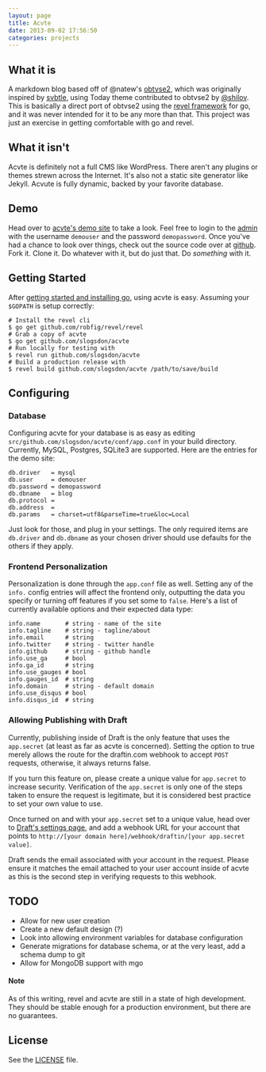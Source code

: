 ```yaml
---
layout: page
title: Acvte
date: 2013-09-02 17:56:50
categories: projects
---
```


## What it is

A markdown blog based off of @natew's [obtvse2](https://github.com/natew/obtvse2), which was originally 
inspired by [svbtle](https://svbtle.com), using Today theme contributed to obtvse2 by [@shilov](https://github.com/shilov). This is basically a direct 
port of obtvse2 using the [revel framework](http://robfig.github.io/revel/) for go, and it was never intended for it to be any more than that. This project was 
just an exercise in getting comfortable with go and revel.

## What it isn't

Acvte is definitely not a full CMS like WordPress. There aren't any plugins or themes strewn across the Internet. It's also not a static site generator like Jekyll. Acvute is fully dynamic, backed by your favorite database.

## Demo

Head over to [acvte's demo site](http://acvte.shanelogsdon.com) to take a look. Feel free to login to the [admin](http://acvte.shanelogsdon.com/admin) with the username `demouser` and the password `demopassword`. Once you've had a chance to look over things, check out the source code over at [github](https://github.com/slogsdon/acvte). Fork it. Clone it. Do whatever with it, but do just that. Do *something* with it.

## Getting Started

After [getting started and installing go](http://golang.org/doc/install), using acvte is easy. Assuming your `$GOPATH` is setup correctly:

    # Install the revel cli
    $ go get github.com/robfig/revel/revel
    # Grab a copy of acvte
    $ go get github.com/slogsdon/acvte    
    # Run locally for testing with
    $ revel run github.com/slogsdon/acvte
    # Build a production release with
    $ revel build github.com/slogsdon/acvte /path/to/save/build
    
## Configuring

### Database

Configuring acvte for your database is as easy as editing 
`src/github.com/slogsdon/acvte/conf/app.conf` in your build directory. Currently, MySQL, Postgres, SQLite3 are supported. Here are the entries for the demo site:

    db.driver   = mysql
    db.user     = demouser
    db.password = demopassword
    db.dbname   = blog
    db.protocol =
    db.address  =
    db.params   = charset=utf8&parseTime=true&loc=Local
    
Just look for those, and plug in your settings. The only required items are `db.driver` and `db.dbname` as your chosen driver should use defaults for the others if they apply.

### Frontend Personalization

Personalization is done through the `app.conf` file as well. Setting any of the `info.` config entries will affect the frontend only, outputting the data you specify or turning off features if you set some to `false`. Here's a list of currently available options and their expected data type:

    info.name       # string - name of the site
    info.tagline    # string - tagline/about
    info.email      # string
    info.twitter    # string - twitter handle
    info.github     # string - github handle
    info.use_ga     # bool
    info.ga_id      # string
    info.use_gauges # bool
    info.gauges_id  # string
    info.domain     # string - default domain
    info.use_disqus # bool
    info.disqus_id  # string
    
### Allowing Publishing with Draft

Currently, publishing inside of Draft is the only feature that uses the `app.secret` (at least as far as acvte is concerned). Setting the option to true merely allows the route for the draftin.com webhook to accept `POST` requests, otherwise, it always returns false.

If you turn this feature on, please create a unique value for `app.secret` to increase security. Verification of the `app.secret` is only one of the steps taken to ensure the request is legitimate, but it is considered best practice to set your own value to use.

Once turned on and with your `app.secret` set to a unique value, head over to [Draft's settings page](https://draftin.com/publishers), and add a webhook URL for your account that points to `http://[your domain here]/webhook/draftin/[your app.secret value]`. 

Draft sends the email associated with your account in the request. Please ensure it matches the email attached to your user account inside of acvte as this is the second step in verifying requests to this webhook.

## TODO

- Allow for new user creation
- Create a new default design (?)
- Look into allowing environment variables for database configuration
- Generate migrations for database schema, or at the very least, add a schema dump to git
- Allow for MongoDB support with mgo


#### Note

As of this writing, revel and acvte are still in a state of high development. They should be stable enough for a production environment, but there are no guarantees.

## License

See the [LICENSE](https://github.com/slogsdon/acvte/blob/master/LICENSE) file.